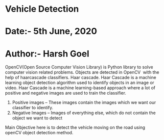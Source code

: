 # Vehicle Detection
# Date:- 5th June, 2020
# Author:- Harsh Goel

OpenCV(Open Source Computer Vision Library) is Python library to solve computer vision related problems. Objects are detected in OpenCV  with the help of haarcascade classifiers.
Haar cascade. Haar Cascade is a machine learning object detection algorithm used to identify objects in an image or video.
Haar Cascade is a machine learning-based approach where a lot of positive and negative images are used to train the classifier. 

1. Positive images – These images contain the images which we want our classifier to identify. 
2. Negative Images – Images of everything else, which do not contain the object we want to detect

Main Objective here is to detect the vehicle moving on the road using openCV object detection method.
